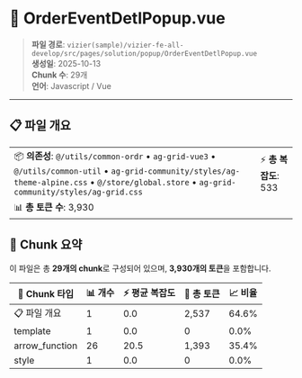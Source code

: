 # 📄 OrderEventDetlPopup.vue

> **파일 경로**: `vizier(sample)/vizier-fe-all-develop/src/pages/solution/popup/OrderEventDetlPopup.vue`  
> **생성일**: 2025-10-13  
> **Chunk 수**: 29개  
> **언어**: Javascript / Vue
---





## 📋 파일 개요

| | |
|--|--|
| 📦 **의존성**: `@/utils/common-ordr` • `ag-grid-vue3` • `@/utils/common-util` • `ag-grid-community/styles/ag-theme-alpine.css` • `@/store/global.store` • `ag-grid-community/styles/ag-grid.css` | ⚡ **총 복잡도**: 533 |
| 📊 **총 토큰 수**: 3,930 |  |






## 🧩 Chunk 요약

이 파일은 총 **29개의 chunk**로 구성되어 있으며, **3,930개의 토큰**을 포함합니다.

| 🧩 Chunk 타입 | 📊 개수 | ⚡ 평균 복잡도 | 📝 총 토큰 | 📈 비율 |
|---------------|--------|-------------|----------|--------|
| 📋 파일 개요 | 1 | 0.0 | 2,537 | 64.6% |
| template | 1 | 0.0 | 0 | 0.0% |
| arrow_function | 26 | 20.5 | 1,393 | 35.4% |
| style | 1 | 0.0 | 0 | 0.0% |

